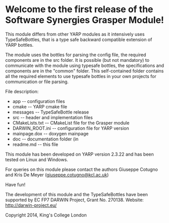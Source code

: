 Welcome to the first release of the Software Synergies Grasper Module!
=====================================================================

This module differs from other YARP modules as it intensively uses TypeSafeBottles, that is a type safe backward compatible extension of YARP bottles.

The module uses the bottles for parsing the config file, the required components are in the src folder.
It is possible (but not mandatory) to communicate with the module using typesafe bottles, the specifications and components are in the "common" folder. This self-contained folder contains all the required elements to use typesafe bottles in your own projects for communication or file parsing.

File description:
- app -- configuration files
- cmake -- YARP cmake file
- messages -- TypeSafeBottle release
- src -- header and implementation files
- CMakeLists.txt -- CMakeList file for the Grasper module
- DARWIN_ROOT.ini -- configuration file for YARP version
- mainpage.dox -- doxygen mainpage 
- doc -- documentation folder (in 
- readme.md -- this file

This module has been developed on YARP version 2.3.22 and has been tested on Linux and Windows.

For queries on this module please contact the authors Giuseppe Cotugno and Kris De Meyer (giuseppe.cotugno@kcl.ac.uk)

Have fun!


The development of this module and the TypeSafeBottles have been supported by EC FP7 DARWIN Project, Grant No. 270138. 
Website: http://darwin-project.eu/

Copyright 2014, King's College London
